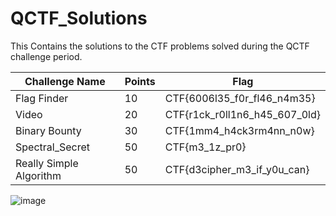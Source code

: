 # QCTF_Solutions
This Contains the solutions to the CTF problems solved during the QCTF challenge period.

| Challenge Name    | Points | Flag   |
| -------- | --- | ------------ |
| Flag Finder    | 10  | CTF{6006l35_f0r_fl46_n4m35}     |
| Video      | 20  | CTF{r1ck_r0ll1n6_h45_607_0ld}     |
| Binary Bounty  | 30  | CTF{1mm4_h4ck3rm4nn_n0w}    |
| Spectral_Secret  | 50  | CTF{m3_1z_pr0}    |
| Really Simple Algorithm  | 50  | CTF{d3cipher_m3_if_y0u_can}    |

![image](https://github.com/Deus1704/QCTF_Solutions/assets/117574289/387d3742-8fef-4e9f-8573-aba1c889d46b)
